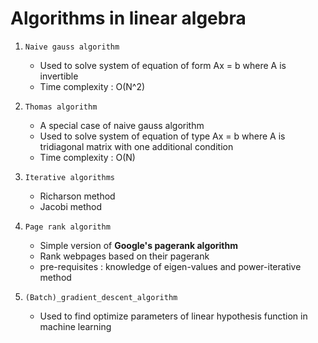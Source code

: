 # Algorithms in linear algebra

1.  `Naive gauss algorithm`   
    - Used to solve system of equation of form Ax = b  where A is invertible 
    - Time complexity : O(N^2)

2. `Thomas algorithm` 
    - A special case of naive gauss algorithm 
    - Used to solve system of equation of type Ax = b where A is tridiagonal matrix with one additional condition 
    - Time complexity : O(N)

3. `Iterative algorithms` 
    - Richarson method 
    - Jacobi method 

4. `Page rank algorithm` 
    - Simple version of **Google's pagerank algorithm**
    - Rank webpages based on their pagerank 
    - pre-requisites : knowledge of eigen-values and power-iterative method 

5. `(Batch)_gradient_descent_algorithm` 
    - Used to find optimize parameters of linear hypothesis function in machine learning 

